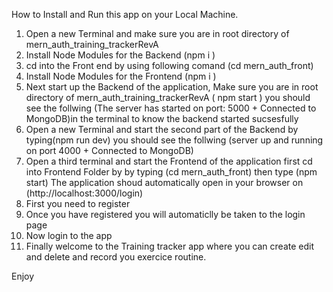 How to Install and Run this app on your Local Machine.

1. Open a new Terminal and make sure you are in root directory of mern_auth_training_trackerRevA
2. Install Node Modules for the Backend (npm i )
3. cd into the Front end by using following comand (cd mern_auth_front)
4. Install Node Modules for the Frontend (npm i )
5. Next start up the Backend of the application, Make sure you are in root directory of mern_auth_training_trackerRevA ( npm start ) you should see the follwing
   (The server has started on port: 5000 + Connected to MongoDB)in the terminal to know the backend started sucsesfully
6. Open a new Terminal and start the second part of the Backend by typing(npm run dev)
   you should see the follwing (server up and running on port 4000 + Connected to MongoDB)
7. Open a third terminal and start the Frontend of the application first cd into Frontend Folder by by typing (cd mern_auth_front) then type (npm start) The application shoud automatically open in your browser on (http://localhost:3000/login)
8. First you need to register
9. Once you have registered you will automaticlly be taken to the login page
10. Now login to the app
11. Finally welcome to the Training tracker app where you can create edit and delete and record you exercice routine.

Enjoy
